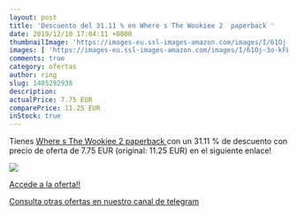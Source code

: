 ```yaml
---
layout: post
title: 'Descuento del 31.11 % en Where s The Wookiee 2  paperback '
date: 2019/12/10 17:04:11 +0000
thumbnailImage: 'https://images-eu.ssl-images-amazon.com/images/I/61Oj-3o-kFL._SL200_.jpg'
images: [ 'https://images-eu.ssl-images-amazon.com/images/I/61Oj-3o-kFL._SL200_.jpg' ]
comments: true
category: ofertas
author: ring
slug: 1405292938
description:
actualPrice: 7.75 EUR
comparePrice: 11.25 EUR
inStock: true
---
```


Tienes [Where s The Wookiee 2  paperback ](https://www.amazon.com/dp/1405292938/?tag=redken08-20) con un 31.11 % de descuento con precio de oferta de 7.75 EUR (original: 11.25 EUR) en el siguiente enlace!

[![](https://images-eu.ssl-images-amazon.com/images/I/61Oj-3o-kFL._SL200_.jpg)](https://www.amazon.com/dp/1405292938/?tag=redken08-20)

[Accede a la oferta!!](https://www.amazon.com/dp/1405292938/?tag=redken08-20)

[Consulta otras ofertas en nuestro canal de telegram](https://t.me/s/ofertas25)
